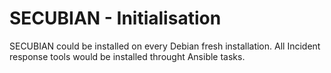 # SECUBIAN - Initialisation

SECUBIAN could be installed on every Debian fresh installation.
All Incident response tools would be installed throught Ansible tasks.

